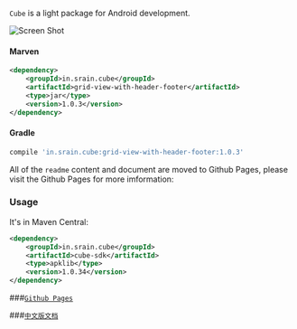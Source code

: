 `Cube` is a light package for Android development. 

![Screen Shot](https://raw.githubusercontent.com/etao-open-source/cube-sdk/dev/screen-shot.png)

#### Marven

```xml
<dependency>
    <groupId>in.srain.cube</groupId>
    <artifactId>grid-view-with-header-footer</artifactId>
    <type>jar</type>
    <version>1.0.3</version>
</dependency>
```

#### Gradle

``` groovy
compile 'in.srain.cube:grid-view-with-header-footer:1.0.3'
```

All of the `readme` content and document are moved to Github Pages, please visit the Github Pages for more imformation:

### Usage

It's in Maven Central:

```xml
<dependency>
    <groupId>in.srain.cube</groupId>
    <artifactId>cube-sdk</artifactId>
    <type>apklib</type>
    <version>1.0.34</version>
</dependency>
```

###[`Github Pages`](http://cube-sdk.liaohuqiu.net)

###[`中文版文档`](http://cube-sdk.liaohuqiu.net/cn)
